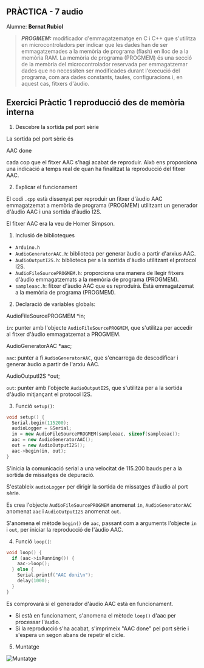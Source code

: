 ## **PRÀCTICA - 7 audio**
Alumne: **Bernat Rubiol**

>***PROGMEM:***
modificador d'emmagatzematge en C i C++ que s'utilitza en microcontroladors per indicar que les dades han de ser emmagatzemades a la memòria de programa (flash) en lloc de a la memòria RAM. La memòria de programa (PROGMEM) és una secció de la memòria del microcontrolador reservada per emmagatzemar dades que no necessiten ser modificades durant l'execució del programa, com ara dades constants, taules, configuracions i, en aquest cas, fitxers d'àudio.


## Exercici Pràctic 1 reproducció des de memòria interna

1. Descebre la sortida pel port sèrie

La sortida pel port sèrie és

 AAC done

cada cop que el fitxer AAC s'hagi acabat de reproduir. Això ens proporciona una indicació a temps real de quan ha finalitzat la reproducció del fitxer AAC.


2. Explicar el funcionament

El codi `.cpp` està dissenyat per reproduir un fitxer d'àudio AAC emmagatzemat a memòria de programa (PROGMEM) utilitzant un generador d'àudio AAC i una sortida d'àudio I2S.

El fitxer AAC era la veu de Homer Simpson.

1. Inclusió de biblioteques

- `Arduino.h`
- `AudioGeneratorAAC.h`: biblioteca per generar àudio a partir d'arxius AAC.
- `AudioOutputI2S.h`: biblioteca per a la sortida d'àudio utilitzant el protocol I2S.
- `AudioFileSourcePROGMEM.h`: proporciona una manera de llegir fitxers d'àudio emmagatzemats a la memòria de programa (PROGMEM).
- `sampleaac.h`: fitxer d'àudio AAC que es reproduirà. Està emmagatzemat a la memòria de programa (PROGMEM).



2. Declaració de variables globals:

 AudioFileSourcePROGMEM *in;

`in`: punter amb l'objecte `AudioFileSourcePROGMEM`, que s'utilitza per accedir al fitxer d'àudio emmagatzemat a PROGMEM.

 AudioGeneratorAAC *aac;

`aac`: punter a fi `AudioGeneratorAAC`, que s'encarrega de descodificar i generar àudio a partir de l'arxiu AAC.

 AudioOutputI2S *out;

`out`: punter amb l'objecte `AudioOutputI2S`, que s'utilitza per a la sortida d'àudio mitjançant el protocol I2S.

3. Funció `setup()`:

```cpp
void setup() {
  Serial.begin(115200);
  audioLogger = &Serial;
  in = new AudioFileSourcePROGMEM(sampleaac, sizeof(sampleaac));
  aac = new AudioGeneratorAAC();
  out = new AudioOutputI2S();
  aac->begin(in, out);
}
```

S'inicia la comunicació serial a una velocitat de 115.200 bauds per a la sortida de missatges de depuració.

S'estableix `audioLogger` per dirigir la sortida de missatges d'àudio al port sèrie.

Es crea l'objecte `AudioFileSourcePROGMEM` anomenat `in`, `AudioGeneratorAAC` anomenat `aac` i `AudioOutputI2S` anomenat `out`.

S'anomena el mètode `begin()` de `aac`, passant com a arguments l'objecte `in` i `out`, per iniciar la reproducció de l'àudio AAC.

4. Funció `loop()`:

```cpp
void loop() {
  if (aac->isRunning()) {
    aac->loop();
  } else {
    Serial.printf("AAC doni\n");
    delay(1000);
  }
}
```

Es comprovarà si el generador d'àudio AAC està en funcionament.
- Si està en funcionament, s'anomena el mètode `loop()` d'aac per processar l'àudio.
- Si la reproducció s'ha acabat, s'imprimeix "AAC done" pel port sèrie i s'espera un segon abans de repetir el cicle.

5. Muntatge

![Muntatge](exercici1.png)
